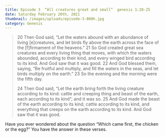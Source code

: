 ```yaml
---
title: Episode 3  “All creatures great and small”  genesis 1:20-25
date: Saturday February 20th, 2021
thumbnail: /images/uploads/episode-3-800h.jpg
category: Genesis
---
```

> 20 Then God said, “Let the waters abound with an abundance of living \[e]creatures, and let birds fly above the earth across the face of the \[f]firmament of the heavens.” 21 So God created great sea creatures and every living thing that moves, with which the waters abounded, according to their kind, and every winged bird according to its kind. And God saw that it was good. 22 And God blessed them, saying, “Be fruitful and multiply, and fill the waters in the seas, and let birds multiply on the earth.” 23 So the evening and the morning were the fifth day.
>
> 24 Then God said, “Let the earth bring forth the living creature according to its kind: cattle and creeping thing and beast of the earth, each according to its kind”; and it was so. 25 And God made the beast of the earth according to its kind, cattle according to its kind, and everything that creeps on the earth according to its kind. And God saw that it was good.

Have you ever wondered about the question “Which came first, the chicken or the egg?” You have the answer in these verses.